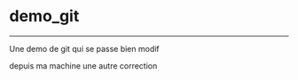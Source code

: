 # demo_git
***********
Une demo de git qui se passe bien
modif

depuis ma machine
une autre correction
